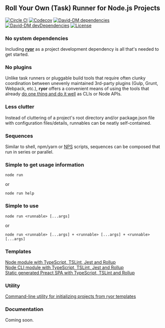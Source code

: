## Roll Your Own (Task) Runner for Node.js Projects

[![Circle CI](https://circleci.com/gh/ryor/ryor.svg?&style=shield)](https://circleci.com/gh/ryor/ryor)
[![Codecov](https://img.shields.io/codecov/c/github/ryor/ryor.svg)](https://codecov.io/gh/ryor/ryor)
[![David-DM dependencies](https://david-dm.org/ryor/ryor/master.svg)](https://david-dm.org/ryor/ryor/master)
[![David-DM devDependencies](https://david-dm.org/ryor/ryor/dev-status.svg)](https://david-dm.org/ryor/ryor/master#info=devDependencies)
[![License](https://img.shields.io/github/license/ryor/ryor.svg)](https://github.com/ryor/ryor/blob/master/LICENSE)

### No system dependencies

Including **[ryor](https://www.npmjs.com/package/ryor)** as a project development dependency is all that's needed to get started.

### No plugins

Unlike task runners or pluggable build tools that require often clunky coordination between unevenly maintained 3rd-party plugins (Gulp, Grunt, Webpack, etc.), **ryor** offers a convenient means of using the tools that already [do one thing and do it well](https://en.wikipedia.org/wiki/Unix_philosophy) as CLIs or Node APIs.

### Less clutter

Instead of cluttering of a project's root directory and/or package.json file with configuration files/details, runnables can be neatly self-contained.

### Sequences

Similar to shell, npm/yarn or [NPS](https://www.npmjs.com/package/nps) scripts, sequences can be composed that run in series or parallel.

### Simple to get usage information

```node run```

or

```node run help```

### Simple to use

```node run <runnable> [...args]```

or

```node run <runnable> [...args] + <runnable> [...args] + <runnable> [...args]```

### Templates

[Node module with TypeScript, TSLint, Jest and Rollup](https://github.com/ryor/ryor-simple-module-template)<br>
[Node CLI module with TypeScript, TSLint, Jest and Rollup](https://github.com/ryor/ryor-cli-module-template)<br>
[Static generated Preact SPA with TypeScript, TSLint and Rollup](https://github.com/ryor/ryor-static-gen-spa-preact-template)

### Utility

[Command-line utility for initializing projects from ryor templates](https://github.com/ryor/ryor-init)

### Documentation

Coming soon.
